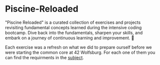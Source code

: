 # Piscine-Reloaded
"Piscine Reloaded" is a curated collection of exercises and projects revisiting fundamental concepts learned during the intensive coding bootcamp. Dive back into the fundamentals, sharpen your skills, and embark on a journey of continuous learning and improvement. 🚀

Each exercise was a refresh on what we did to prepare ourself before we were starting the common core at 42 Wolfsburg.
For each one of them you can find the requirments in the [subject](subject.pdf).